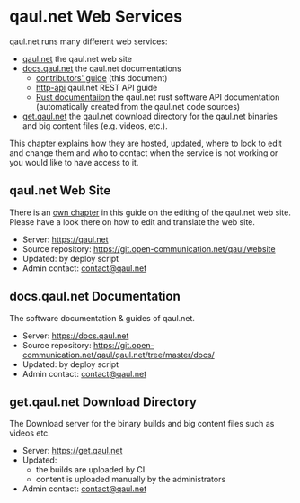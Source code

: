 # qaul.net Web Services

qaul.net runs many different web services:

* [qaul.net](https://qaul.net) the qaul.net web site
* [docs.qaul.net](https://docs.qaul.net) the qaul.net documentations
  * [contributors' guide](https://docs.qaul.net/contributors) (this document)
  * [http-api](https://docs.qaul.net/http-api) qaul.net REST API guide
  * [Rust documentaiion](https://docs.qaul.net/api) the qaul.net rust software API documentation (automatically created from the qaul.net code sources)
* [get.qaul.net](https://get.qaul.net) the qaul.net download directory for the qaul.net binaries and big content files (e.g. videos, etc.).

This chapter explains how they are hosted, updated, where to look to edit and change them and who to contact when the service is not working or you would like to have access to it.


## qaul.net Web Site

There is an [own chapter] in this guide on the editing of the qaul.net web site.
Please have a look there on how to edit and translate the web site.

* Server: https://qaul.net
* Source repository: https://git.open-communication.net/qaul/website
* Updated: by deploy script
* Admin contact: contact@qaul.net

[own chapter]: /web-site


## docs.qaul.net Documentation

The software documentation & guides of qaul.net.

* Server: https://docs.qaul.net
* Source repository: https://git.open-communication.net/qaul/qaul.net/tree/master/docs/
* Updated: by deploy script
* Admin contact: contact@qaul.net


## get.qaul.net Download Directory

The Download server for the binary builds and big content files such as videos etc.

* Server: https://get.qaul.net
* Updated:
  * the builds are uploaded by CI
  * content is uploaded manually by the administrators
* Admin contact: contact@qaul.net
